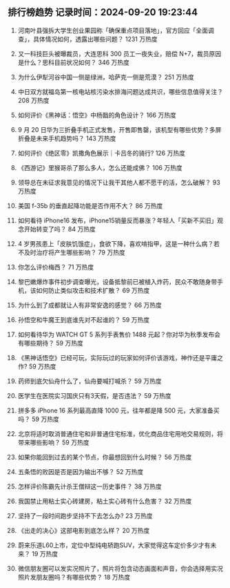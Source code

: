 
## 排行榜趋势 记录时间：2024-09-20 19:23:44
  
  1. 河南叶县强拆大学生创业果园称「确保重点项目落地」，官方回应「全面调查」，具体情况如何，透露出哪些问题？ 1231 万热度
    
  2. 又一科技巨头被曝裁员，大连思科 300 员工一夜失业，赔偿 N+7，裁员原因是什么？思科目前状况如何？ 346 万热度
    
  3. 为什么伊犁河谷中国一侧是绿洲，哈萨克一侧是荒漠？ 251 万热度
    
  4. 中日双方就福岛第一核电站核污染水排海问题达成共识，哪些信息值得关注？ 208 万热度
    
  5. 如何评价《黑神话：悟空》中杨戬的角色设计？ 166 万热度
    
  6. 9 月 20 日华为三折叠手机正式发售，开售即售罄，该机型有哪些优势？多屏折叠是未来手机趋势吗？ 143 万热度
    
  7. 如何评价《绝区零》凯撒角色展示｜卡吕冬的骑行? 126 万热度
    
  8. 《西游记》里猴哥杀了那么多人，怎么还能成佛？ 106 万热度
    
  9. 领导总在未征求我意见的情况下让我干其他人都不愿干的活，怎么破解？ 93 万热度
    
  10. 美国 f-35b 的垂直起降功能是否作用不大？ 86 万热度
    
  11. 如何看待 iPhone16 发布，iPhone15销量反而暴涨？年轻人「买新不买旧」观念开始转变了吗？ 84 万热度
    
  12. 4 岁男孩患上「皮肤饥饿症」，食欲下降，喜欢啃指甲，这是一种什么病？若不及时治疗将产生哪些影响？ 79 万热度
    
  13. 你怎么评价梅西？ 71 万热度
    
  14. 黎巴嫩爆炸事件初步调查曝光，设备抵黎前已被植入炸药，民众不敢随身带手机，该如何防止类似攻击和技术扩散？ 69 万热度
    
  15. 为什么到了成都就让人有非常安逸的感觉？ 66 万热度
    
  16. 孙悟空和牛魔王到底谁先对不起谁的？ 59 万热度
    
  17. 如何看待华为 WATCH GT 5 系列手表售价 1488 元起？你对华为秋季发布会有哪些期待？ 59 万热度
    
  18. 《黑神话悟空》已经可玩，实际玩过的玩家如何评价该游戏，神作还是平庸之作? 59 万热度
    
  19. 药师到底欠仙舟什么了，仙舟要喊打喊杀？ 59 万热度
    
  20. 医学生在医院实习国庆只有3天假，是否违法？ 59 万热度
    
  21. 拼多多 iPhone 16 系列最高直降 1000 元，往年都是降 500 元，大家准备买吗？ 59 万热度
    
  22. 北京将适时取消普通住宅和非普通住宅标准，优化商品住宅用地交易规则，将带来哪些影响？ 59 万热度
    
  23. 如果你能回到过去的某个节点，你最想回到什么时候？ 56 万热度
    
  24. 五条悟的败因是否是因为输出不够？ 52 万热度
    
  25. 怎样评价陈霸先计杀王僧辩这一历史事件？ 38 万热度
    
  26. 我国禁止用粘土实心砖建房，粘土实心砖有什么危害？ 32 万热度
    
  27. 坚持了一段时间跑步坚持不下去怎么办? 23 万热度
    
  28. 《出走的决心》这部电影到底怎么样？ 20 万热度
    
  29. 蔚来乐道L60上市，定位中型纯电轿跑SUV，大家觉得这车定价多少才有未来？ 19 万热度
    
  30. 微信朋友圈可以发实况照片了，照片将包含动态画面和声音，你会选择用实况照片发朋友圈吗？有哪些优势？ 18 万热度
    